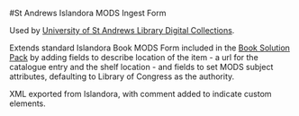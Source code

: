 #St Andrews Islandora MODS Ingest Form

Used by [University of St Andrews Library Digital Collections](http://arts.st-andrews.ac.uk/digitalcollections).

Extends standard Islandora Book MODS Form included in the [Book Solution Pack](https://github.com/Islandora/islandora_solution_pack_book) by adding fields to describe location of the item - a url for the catalogue entry and the shelf location - and fields to set MODS subject attributes, defaulting to Library of Congress as the authority.

XML exported from Islandora, with comment added to indicate custom elements.
